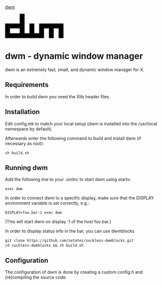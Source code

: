 [dwm](https://dwm.suckless.org/)

![](https://github.com/zetatez/suckless-dwm/blob/master/dwm.png)

# dwm - dynamic window manager
dwm is an extremely fast, small, and dynamic window manager for X.


## Requirements
In order to build dwm you need the Xlib header files.


## Installation
Edit config.mk to match your local setup (dwm is installed into
the /usr/local namespace by default).

Afterwards enter the following command to build and install dwm (if
necessary as root):

    sh build.sh


## Running dwm
Add the following line to your .xinitrc to start dwm using startx:

    exec dwm

In order to connect dwm to a specific display, make sure that
the DISPLAY environment variable is set correctly, e.g.:

    DISPLAY=foo.bar:1 exec dwm

(This will start dwm on display :1 of the host foo.bar.)

In order to display status info in the bar, you can use dwmblocks

    git clone https://github.com/zetatez/suckless-dwmblocks.git
    cd suckless-dwmblocks && sh build.sh

## Configuration
The configuration of dwm is done by creating a custom config.h
and (re)compiling the source code.
